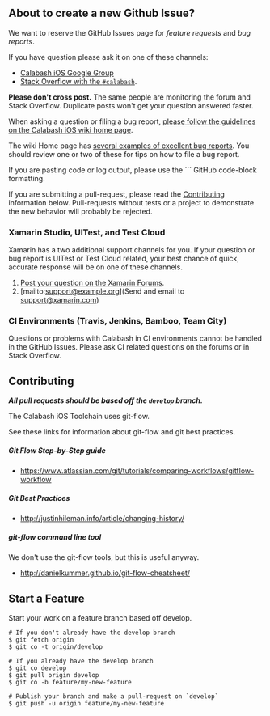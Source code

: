 ## About to create a new Github Issue?

We want to reserve the GitHub Issues page for _feature requests_ and _bug reports_.

If you have question please ask it on one of these channels:

* [Calabash iOS Google Group](https://groups.google.com/forum/?fromgroups#!forum/calabash-ios)
* [Stack Overflow with the `#calabash`](http://stackoverflow.com/questions/tagged/calabash).

**Please don't cross post.**  The same people are monitoring the forum and Stack Overflow.  Duplicate posts won't get your question answered faster.

When asking a question or filing a bug report, [please follow the guidelines on the Calabash iOS wiki home page](https://github.com/calabash/calabash-ios/wiki#reporting-problems).

The wiki Home page has [several examples of excellent bug reports](https://github.com/calabash/calabash-ios/wiki#examples-of-good-bug-reports).  You should review one or two of these for tips on how to file a bug report.

If you are pasting code or log output, please use the \`\`\` GitHub code-block formatting.

If you are submitting a pull-request, please read the [Contributing](https://github.com/calabash/calabash-ios/blob/develop/CONTRIBUTING.md#contributing) information below.  Pull-requests without tests or a project to demonstrate the new behavior will probably be rejected.

### Xamarin Studio, UITest, and Test Cloud

Xamarin has a two additional support channels for you.  If your question or bug report is UITest or Test Cloud related, your best chance of quick, accurate response will be on one of these channels.

1. [Post your question on the Xamarin Forums](http://forums.xamarin.com/categories/xamarin-test-cloud).
2. [mailto:support@example.org](Send and email to support@xamarin.com)

### CI Environments (Travis, Jenkins, Bamboo, Team City)

Questions or problems with Calabash in CI environments cannot be handled in the GitHub Issues.  Please ask CI related questions on the forums or in Stack Overflow.

## Contributing

***All pull requests should be based off the `develop` branch.***

The Calabash iOS Toolchain uses git-flow.

See these links for information about git-flow and git best practices.

##### Git Flow Step-by-Step guide

* https://www.atlassian.com/git/tutorials/comparing-workflows/gitflow-workflow

##### Git Best Practices

* http://justinhileman.info/article/changing-history/

##### git-flow command line tool

We don't use the git-flow tools, but this is useful anyway.

* http://danielkummer.github.io/git-flow-cheatsheet/

## Start a Feature

Start your work on a feature branch based off develop.

```
# If you don't already have the develop branch
$ git fetch origin
$ git co -t origin/develop

# If you already have the develop branch
$ git co develop
$ git pull origin develop
$ git co -b feature/my-new-feature

# Publish your branch and make a pull-request on `develop`
$ git push -u origin feature/my-new-feature
```
